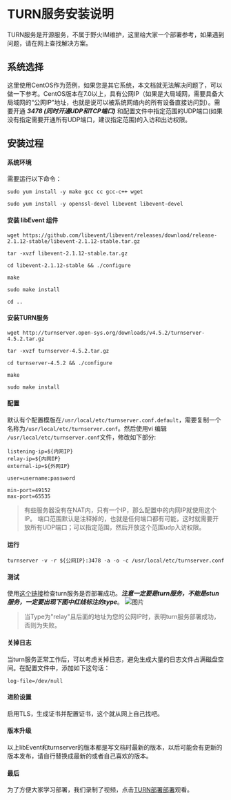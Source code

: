 # TURN服务安装说明
TURN服务是开源服务，不属于野火IM维护，这里给大家一个部署参考，如果遇到问题，请在网上查找解决方案。

## 系统选择
这里使用CentOS作为范例，如果您是其它系统，本文档就无法解决问题了，可以做一下参考。CentOS版本在7.0以上，具有公网IP（如果是大局域网，需要具备大局域网的“公网IP”地址，也就是说可以被系统网络内的所有设备直接访问到）。需要开通 ***3478 (同时开通UDP和TCP端口)*** 和配置文件中指定范围的UDP端口(如果没有指定需要开通所有UDP端口，建议指定范围)的入访和出访权限。

## 安装过程
#### 系统环境
需要运行以下命令：
```
sudo yum install -y make gcc cc gcc-c++ wget

sudo yum install -y openssl-devel libevent libevent-devel
```

#### 安装 libEvent 组件
```
wget https://github.com/libevent/libevent/releases/download/release-2.1.12-stable/libevent-2.1.12-stable.tar.gz

tar -xvzf libevent-2.1.12-stable.tar.gz

cd libevent-2.1.12-stable && ./configure

make

sudo make install

cd ..
```

#### 安装TURN服务
```
wget http://turnserver.open-sys.org/downloads/v4.5.2/turnserver-4.5.2.tar.gz

tar -xvzf turnserver-4.5.2.tar.gz

cd turnserver-4.5.2 && ./configure

make

sudo make install
```

#### 配置
默认有个配置模版在```/usr/local/etc/turnserver.conf.default```，需要复制一个名称为```/usr/local/etc/turnserver.conf```。然后使用vi 编辑 ```/usr/local/etc/turnserver.conf```文件，修改如下部分:
```
listening-ip=${内网IP}
relay-ip=${内网IP}
external-ip=${外网IP}

user=username:password

min-port=49152
max-port=65535
```
> 有些服务器没有在NAT内，只有一个IP，那么配置中的内网IP就使用这个IP。
> 端口范围默认是注释掉的，也就是任何端口都有可能，这时就需要开放所有UDP端口；可以指定范围，然后开放这个范围udp入访权限。

#### 运行
```
turnserver -v -r ${公网IP}:3478 -a -o -c /usr/local/etc/turnserver.conf
```

#### 测试
使用[这个链接](https://docs.wildfirechat.cn/webrtc/trickle-ice/)检查turn服务是否部署成功。***注意一定要是turn服务，不能是stun服务，一定要出现下图中红线标注的type***。
![图片](turn_check.jpeg)

> 当Type为"relay"且后面的地址为您的公网IP时，表明turn服务部署成功，否则为失败。

#### 关掉日志
当turn服务正常工作后，可以考虑关掉日志，避免生成大量的日志文件占满磁盘空间。在配置文件中，添加如下这句话：
```
log-file=/dev/null
```

#### 进阶设置
启用TLS，生成证书并配置证书，这个就从网上自己找吧。

#### 版本升级
以上libEvent和turnserver的版本都是写文档时最新的版本，以后可能会有更新的版本发布，请自行替换成最新的或者自己喜欢的版本。

#### 最后
为了方便大家学习部署，我们录制了视频，点击[TURN部署部署](https://www.bilibili.com/video/BV1ok4y167b9/)观看。
